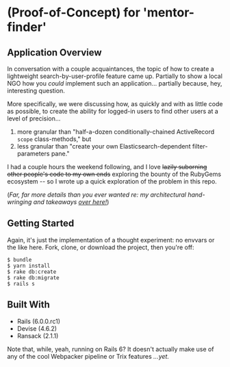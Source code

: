 # (Proof-of-Concept) for 'mentor-finder'

## Application Overview
In conversation with a couple acquaintances, the topic of how to create a lightweight search-by-user-profile feature came up. Partially to show a local NGO how you _could_ implement such an application... partially because, hey, interesting question.

More specifically, we were discussing how, as quickly and with as little code as possible, to create the ability for logged-in users to find other users at a level of precision...
1. more granular than "half-a-dozen conditionally-chained ActiveRecord `scope` class-methods," but 
2. less granular than "create your own Elasticsearch-dependent filter-parameters pane."

I had a couple hours the weekend following, and I love ~~lazily suborning other people's code to my own ends~~ exploring the bounty of the RubyGems ecosystem -- so I wrote up a quick exploration of the problem in this repo.

(_Far, far more details than you ever wanted re: my architectural hand-wringing and takeaways [over here!](https://www.suss.world/posts/mentor-finder-revisitation/)_)

## Getting Started

Again, it's just the implementation of a thought experiment: no envvars or the like here. Fork, clone, or download the project, then you're off:

```
$ bundle
$ yarn install
$ rake db:create
$ rake db:migrate
$ rails s
```

## Built With

* Rails (6.0.0.rc1)
* Devise (4.6.2)
* Ransack (2.1.1)

Note that, while, yeah, running on Rails 6? It doesn't actually make use of any of the cool Webpacker pipeline or Trix features _...yet._
